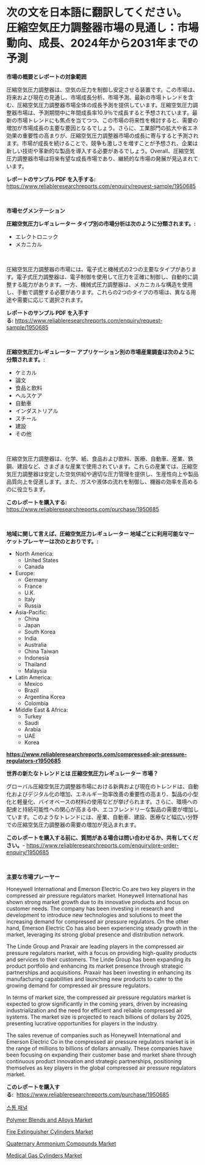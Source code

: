 <p><h1>次の文を日本語に翻訳してください。 
圧縮空気圧力調整器市場の見通し：市場動向、成長、2024年から2031年までの予測</h1></p><p><strong>市場の概要とレポートの対象範囲</strong></p>
<p><p>圧縮空気圧力調整器は、空気の圧力を制御し安定させる装置です。この市場は、将来および現在の見通し、市場成長分析、市場予測、最新の市場トレンドを含む、圧縮空気圧力調整器市場全体の成長予測を提供しています。圧縮空気圧力調整器市場は、予測期間中に年間成長率10.9％で成長すると予想されています。最新の市場トレンドにも焦点を当てつつ、この市場の将来性を検討すると、需要の増加が市場成長の主要な要因となるでしょう。さらに、工業部門の拡大や省エネ効果の重要性の高まりが、圧縮空気圧力調整器市場の成長に寄与すると予測されます。市場が成長を続けることで、競争も激しさを増すことが予想され、企業は新しい技術や革新的な製品を導入する必要があるでしょう。Overall、圧縮空気圧力調整器市場は将来有望な成長市場であり、継続的な市場の発展が見込まれています。</p></p>
<p><strong>レポートのサンプル PDF を入手する:</strong> <a href="https://www.reliableresearchreports.com/enquiry/request-sample/1950685">https://www.reliableresearchreports.com/enquiry/request-sample/1950685</a></p>
<p>&nbsp;</p>
<p><strong>市場セグメンテーション</strong></p>
<p><strong>圧縮空気圧力レギュレーター タイプ別の市場分析は次のように分類されます。:</strong></p>
<p><ul><li>エレクトロニック</li><li>メカニカル</li></ul></p>
<p>&nbsp;</p>
<p><p>圧縮空気圧力調整器の市場には、電子式と機械式の2つの主要なタイプがあります。電子式圧力調整器は、電子制御を使用して圧力を正確に制御し、自動的に調整する能力があります。一方、機械式圧力調整器は、メカニカルな構造を使用し、手動で調整する必要があります。これらの2つのタイプの市場は、異なる用途や需要に応じて選択されます。</p></p>
<p><strong>レポートのサンプル PDF を入手する:</strong>&nbsp;<a href="https://www.reliableresearchreports.com/enquiry/request-sample/1950685">https://www.reliableresearchreports.com/enquiry/request-sample/1950685</a></p>
<p>&nbsp;</p>
<p><strong> 圧縮空気圧力レギュレーター アプリケーション別の市場産業調査は次のように分類されます。:</strong></p>
<p><ul><li>ケミカル</li><li>論文</li><li>食品と飲料</li><li>ヘルスケア</li><li>自動車</li><li>インダストリアル</li><li>スチール</li><li>建設</li><li>その他</li></ul></p>
<p>&nbsp;</p>
<p><p>圧縮空気圧力調整器は、化学、紙、食品および飲料、医療、自動車、産業、鉄鋼、建設など、さまざまな産業で使用されています。これらの産業では、圧縮空気圧力調整器は安定した空気供給や適切な圧力管理を提供し、生産性向上や製品品質向上を促進します。また、ガスや液体の流れを制御し、機器の効率を高めるのに役立ちます。</p></p>
<p><strong>このレポートを購入する:</strong>&nbsp; <a href="https://www.reliableresearchreports.com/purchase/1950685">https://www.reliableresearchreports.com/purchase/1950685</a></p>
<p>&nbsp;</p>
<p><strong>地域に関して言えば、圧縮空気圧力レギュレーター 地域ごとに利用可能なマーケットプレーヤーは次のとおりです。:</strong></p>
<p><ul>
    <li>
        North America:
        <ul>
            <li>United States</li>
            <li>Canada</li>
        </ul>
    </li>
    <li>
        Europe:
        <ul>
            <li>Germany</li>
            <li>France</li>
            <li>U.K.</li>
            <li>Italy</li>
            <li>Russia</li>
        </ul>
    </li>
    <li>
        Asia-Pacific:
        <ul>
            <li>China</li>
            <li>Japan</li>
            <li>South Korea</li>
            <li>India</li>
            <li>Australia</li>
            <li>China Taiwan</li>
            <li>Indonesia</li>
            <li>Thailand</li>
            <li>Malaysia</li>
        </ul>
    </li>
    <li>
        Latin America:
        <ul>
            <li>Mexico</li>
            <li>Brazil</li>
            <li>Argentina Korea</li>
            <li>Colombia</li>
        </ul>
    </li>
    <li>
        Middle East & Africa:
        <ul>
            <li>Turkey</li>
            <li>Saudi</li>
            <li>Arabia</li>
            <li>UAE</li>
            <li>Korea</li>
        </ul>
    </li>
    </ul></p>
<p><strong><a href="https://www.reliableresearchreports.com/compressed-air-pressure-regulators-r1950685">https://www.reliableresearchreports.com/compressed-air-pressure-regulators-r1950685</a></strong>&nbsp;</p>
<p><strong>世界の新たなトレンドとは 圧縮空気圧力レギュレーター 市場？</strong></p>
<p><p>グローバル圧縮空気圧力調整器市場における新興および現在のトレンドは、自動化およびデジタル化の増加、エネルギー効率改善の重要性の高まり、製品の小型化と軽量化、バイオベースの材料の使用などが挙げられます。さらに、環境への配慮と持続可能性への関心が高まる中、エコフレンドリーな製品の需要が増加しています。このようなトレンドには、産業、自動車、建設、医療など幅広い分野での圧縮空気圧力調整器の需要の増加が見込まれます。</p></p>
<p><strong>このレポートを購入する前に、質問がある場合は問い合わせるか、共有してください。</strong>- <a href="https://www.reliableresearchreports.com/enquiry/pre-order-enquiry/1950685">https://www.reliableresearchreports.com/enquiry/pre-order-enquiry/1950685</a></p>
<p>&nbsp;</p>
<p><strong>主要な市場プレーヤー</strong></p>
<p><p>Honeywell International and Emerson Electric Co are two key players in the compressed air pressure regulators market. Honeywell International has shown strong market growth due to its innovative products and focus on customer needs. The company has been investing in research and development to introduce new technologies and solutions to meet the increasing demand for compressed air pressure regulators. On the other hand, Emerson Electric Co has also been experiencing steady growth in the market, leveraging its strong global presence and distribution network.</p><p>The Linde Group and Praxair are leading players in the compressed air pressure regulators market, with a focus on providing high-quality products and services to their customers. The Linde Group has been expanding its product portfolio and enhancing its market presence through strategic partnerships and acquisitions. Praxair has been investing in enhancing its manufacturing capabilities and launching new products to cater to the growing demand for compressed air pressure regulators.</p><p>In terms of market size, the compressed air pressure regulators market is expected to grow significantly in the coming years, driven by increasing industrialization and the need for efficient and reliable compressed air systems. The market size is projected to reach billions of dollars by 2025, presenting lucrative opportunities for players in the industry.</p><p>The sales revenue of companies such as Honeywell International and Emerson Electric Co in the compressed air pressure regulators market is in the range of millions to billions of dollars annually. These companies have been focusing on expanding their customer base and market share through continuous product innovation and strategic partnerships, positioning themselves as key players in the global compressed air pressure regulators market.</p></p>
<p><strong>このレポートを購入する:</strong>&nbsp;&nbsp;<a href="https://www.reliableresearchreports.com/purchase/1950685">https://www.reliableresearchreports.com/purchase/1950685</a></p>
<p><p><a href="https://github.com/Penelolack456456/Market-Research-Report-List-1/blob/main/388845630308.md">스톰 패널</a></p><p><a href="https://issuu.com/reportprime-2/docs/polymer-blends-and-alloys-market-size-2030.pptx">Polymer Blends and Alloys Market</a></p><p><a href="https://github.com/joannesouthgate/Market-Research-Report-List-3/blob/main/fire-extinguisher-cylinders-market.md">Fire Extinguisher Cylinders Market</a></p><p><a href="https://issuu.com/reportprime-2/docs/quaternary-ammonium-compounds-market-size-2030.ppt">Quaternary Ammonium Compounds Market</a></p><p><a href="https://github.com/wwwkeltoum/Market-Research-Report-List-3/blob/main/medical-gas-cylinders-market.md">Medical Gas Cylinders Market</a></p></p>